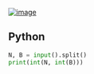 [![image](https://user-images.githubusercontent.com/54588441/202205142-ef42b9fa-ee74-4219-bee0-15d066813483.png)](https://acmicpc.net/problem/2745)

## Python
```python
N, B = input().split()
print(int(N, int(B)))
```